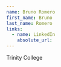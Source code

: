 ```yaml
---
name: Bruno Romero
first_name: Bruno
last_name: Romero
links:
  - name: LinkedIn
    absolute_url: 
---
```

Trinity College
